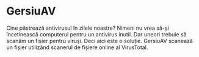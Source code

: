 # GersiuAV
Cine păstrează antivirusul în zilele noastre? Nimeni nu vrea să-și încetinească computerul pentru un antivirus inutil. Dar uneori trebuie să scanăm un fișier pentru viruși. Deci aici este o soluție. GersiuAV scanează un fișier utilizând scanerul de fișiere online al VirusTotal.
